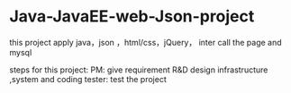 # Java-JavaEE-web-Json-project
this project apply java，json ，html/css，jQuery，
inter call the page and mysql

steps for this project:
PM: give requirement 
R&D  design infrastructure ,system and coding
tester: test the project
